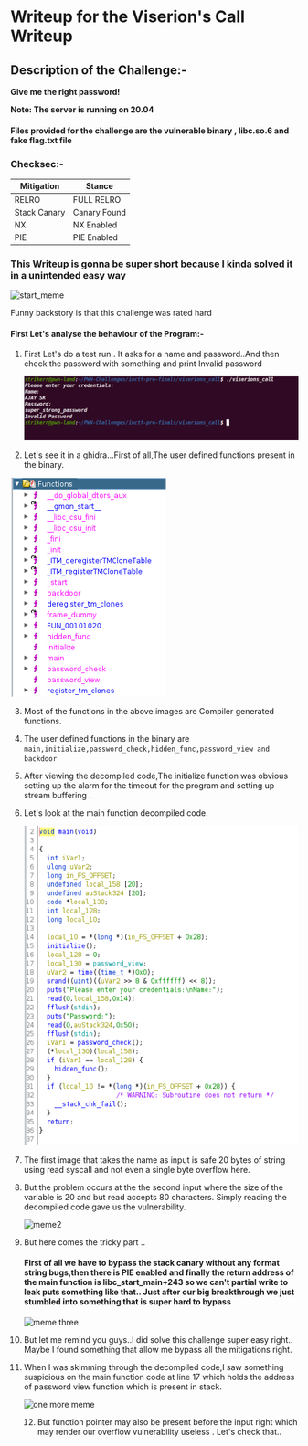 # Writeup for the Viserion's Call Writeup 

## Description of the Challenge:-

<b> Give me the right password!</b>

<b>Note: The server is running on 20.04 </b>



#### Files provided for the challenge are the vulnerable binary , libc.so.6 and fake flag.txt file

### Checksec:-



| Mitigation   | Stance       |
| ------------ | ------------ |
| RELRO        | FULL RELRO   |
| Stack Canary | Canary Found |
| NX           | NX Enabled   |
| PIE          | PIE Enabled  |



### This Writeup is gonna be super short because I kinda solved it in a unintended easy way



![start_meme](https://memegenerator.net/img/instances/65717385/okay-then-lets-begin.jpg)

Funny backstory is that this challenge was rated hard 

#### First Let's analyse the behaviour of the Program:-

1) First Let's do a test run.. It asks for a name and password..And then check the password with something and print Invalid password

   ![asd](https://raw.githubusercontent.com/vital-information-resource-under-siege/PWN-Challenges/main/inctf-pro-finals/viserions_call/writeup-images/first.png)





2. Let's see it in a ghidra...First of all,The user defined functions present in the binary.

![user defined functions](https://raw.githubusercontent.com/vital-information-resource-under-siege/PWN-Challenges/main/inctf-pro-finals/viserions_call/writeup-images/second.png)



3. Most of the functions in the above images are Compiler generated functions.

4. The user defined functions in the binary are `main,initialize,password_check,hidden_func,password_view and  backdoor`

5. After viewing the decompiled code,The initialize function was obvious setting up the alarm for the timeout for the program and setting up stream buffering .

6. Let's look at the main function decompiled code.

   ![third](https://raw.githubusercontent.com/vital-information-resource-under-siege/PWN-Challenges/main/inctf-pro-finals/viserions_call/writeup-images/third.png)

7. The first image that takes the name as input is safe 20 bytes of string using read syscall and not even a single byte overflow here.

8. But the problem occurs at the the second input where the size of the variable is 20 and but read accepts 80 characters. Simply reading the decompiled code gave us the vulnerability.

   ![meme2](https://i.redd.it/agw69j6z2c131.jpg)

9. But here comes the tricky part ..

   #### First of all we have to bypass the stack canary without any format string bugs,then there is PIE enabled and finally the return address of the main function is libc_start_main+243 so we can't partial write to leak puts something like that.. Just after our big breakthrough we just stumbled into something that is super hard to bypass

   

   ![meme three](https://memegenerator.net/img/instances/82098423/what-if-i-told-you-there-is-no-way-out.jpg) 

10. But let me remind you guys..I did solve this challenge super easy right.. Maybe I found something that allow me bypass all the mitigations right. 

11. When I was skimming through the decompiled code,I saw something suspicious on the main function code at line 17 which holds the address of password view function which is present in stack.

    ![one more meme](https://i.imgflip.com/61y5bv.jpg)

    12. But function pointer may also be present before the input right which may render our overflow vulnerability useless . Let's check that..

        